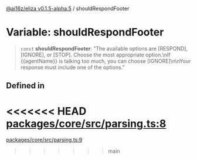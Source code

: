 [@ai16z/eliza v0.1.5-alpha.5](../index.md) / shouldRespondFooter

# Variable: shouldRespondFooter

> `const` **shouldRespondFooter**: "The available options are \[RESPOND\], \[IGNORE\], or \[STOP\]. Choose the most appropriate option.\nIf \{\{agentName\}\} is talking too much, you can choose \[IGNORE\]\n\nYour response must include one of the options."

## Defined in

<<<<<<< HEAD
[packages/core/src/parsing.ts:8](https://github.com/konstantine25b/eliza/blob/main/packages/core/src/parsing.ts#L8)
=======
[packages/core/src/parsing.ts:9](https://github.com/ai16z/eliza/blob/main/packages/core/src/parsing.ts#L9)
>>>>>>> main
